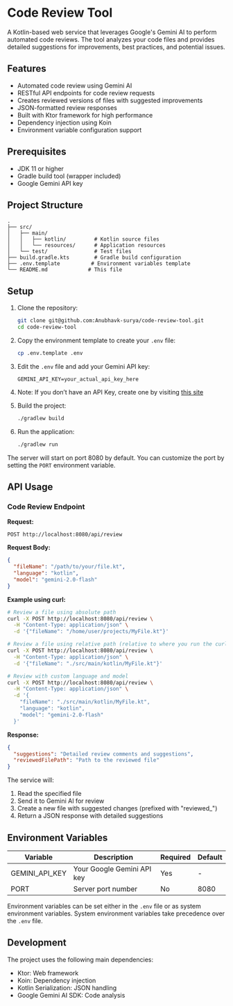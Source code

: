 # Code Review Tool

A Kotlin-based web service that leverages Google's Gemini AI to perform automated code reviews. The tool analyzes your code files and provides detailed suggestions for improvements, best practices, and potential issues.

## Features

- Automated code review using Gemini AI
- RESTful API endpoints for code review requests
- Creates reviewed versions of files with suggested improvements
- JSON-formatted review responses
- Built with Ktor framework for high performance
- Dependency injection using Koin
- Environment variable configuration support

## Prerequisites

- JDK 11 or higher
- Gradle build tool (wrapper included)
- Google Gemini API key

## Project Structure

```
.
├── src/
│   ├── main/
│   │   ├── kotlin/         # Kotlin source files
│   │   └── resources/      # Application resources
│   └── test/               # Test files
├── build.gradle.kts        # Gradle build configuration
├── .env.template          # Environment variables template
└── README.md             # This file
```

## Setup

1. Clone the repository:
   ```bash
   git clone git@github.com:Anubhavk-surya/code-review-tool.git
   cd code-review-tool
   ```

2. Copy the environment template to create your `.env` file:
   ```bash
   cp .env.template .env
   ```

3. Edit the `.env` file and add your Gemini API key:
   ```
   GEMINI_API_KEY=your_actual_api_key_here
   ```
4. Note: If you don’t have an API Key, create one by visiting [this site](https://aistudio.google.com/app/apikey)

5. Build the project:
   ```bash
   ./gradlew build
   ```
   
6. Run the application:
   ```bash
   ./gradlew run
   ```

The server will start on port 8080 by default. You can customize the port by setting the `PORT` environment variable.

## API Usage

### Code Review Endpoint

**Request:**
```http
POST http://localhost:8080/api/review
```

**Request Body:**
```json
{
  "fileName": "/path/to/your/file.kt",
  "language": "kotlin",     
  "model": "gemini-2.0-flash"  
}
```

**Example using curl:**
```bash
# Review a file using absolute path
curl -X POST http://localhost:8080/api/review \
  -H "Content-Type: application/json" \
  -d '{"fileName": "/home/user/projects/MyFile.kt"}'

# Review a file using relative path (relative to where you run the curl command)
curl -X POST http://localhost:8080/api/review \
  -H "Content-Type: application/json" \
  -d '{"fileName": "./src/main/kotlin/MyFile.kt"}'

# Review with custom language and model
curl -X POST http://localhost:8080/api/review \
  -H "Content-Type: application/json" \
  -d '{
    "fileName": "./src/main/kotlin/MyFile.kt",
    "language": "kotlin",
    "model": "gemini-2.0-flash"
  }'
```

**Response:**
```json
{
  "suggestions": "Detailed review comments and suggestions",
  "reviewedFilePath": "Path to the reviewed file"
}
```

The service will:
1. Read the specified file
2. Send it to Gemini AI for review
3. Create a new file with suggested changes (prefixed with "reviewed_")
4. Return a JSON response with detailed suggestions

## Environment Variables

| Variable | Description | Required | Default |
|----------|-------------|----------|---------|
| GEMINI_API_KEY | Your Google Gemini API key | Yes | - |
| PORT | Server port number | No | 8080 |

Environment variables can be set either in the `.env` file or as system environment variables. System environment variables take precedence over the `.env` file.

## Development

The project uses the following main dependencies:
- Ktor: Web framework
- Koin: Dependency injection
- Kotlin Serialization: JSON handling
- Google Gemini AI SDK: Code analysis
